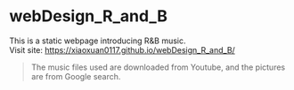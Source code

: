 # webDesign_R_and_B
This is a static webpage introducing R&B music. \
Visit site: https://xiaoxuan0117.github.io/webDesign_R_and_B/ 


> The music files used are downloaded from Youtube, and the pictures are from Google search.
